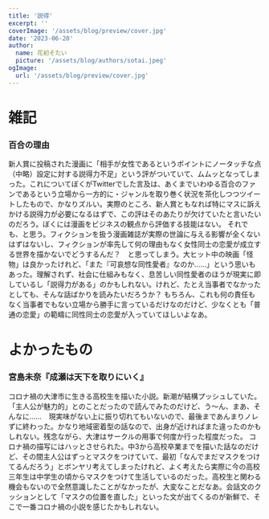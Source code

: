 ```yaml
---
title: '説得'
excerpt: ''
coverImage: '/assets/blog/preview/cover.jpg'
date: '2023-06-20'
author:
  name: 花初そたい
  picture: '/assets/blog/authors/sotai.jpeg'
ogImage:
  url: '/assets/blog/preview/cover.jpg'
---
```

# 雑記
### 百合の理由
新人賞に投稿された漫画に「相手が女性であるというポイントにノータッチな点（中略）設定に対する説得力不足」という評がついていて、ムムッとなってしまった。これについてぼくがTwitterでした言及は、あくまでいわゆる百合のファンであるという立場から一方的に・ジャンルを取り巻く状況を茶化しつつツイートしたもので、かなりズルい。実際のところ、新人賞ともなれば特にマスに訴えかける説得力が必要になるはずで、この評はそのあたりが欠けていたと言いたいのだろう。ぼくには漫画をビジネスの観点から評価する技能はない。
それでも、と思う。フィクションを扱う漫画雑誌が実際の世論に与える影響が全くないはずはないし、フィクションが率先して何の理由もなく女性同士の恋愛が成立する世界を描かないでどうするんだ？　と思ってしまう。大ヒット中の映画「怪物」は良かったけれど、「また『可哀想な同性愛者』なのか……」という思いもあった。理解されず、社会に仕組みもなく、息苦しい同性愛者のほうが現実に即しているし「説得力がある」のかもしれない。けれど、たとえ当事者でなかったとしても、そんな話ばかりを読みたいだろうか？
もちろん、これも何の責任もなく当事者でもない立場から勝手に言っているだけなのだけど、少なくとも「普通の恋愛」の範疇に同性同士の恋愛が入っていてほしいよなあ。

# よかったもの
### 宮島未奈『成瀬は天下を取りにいく』
コロナ禍の大津市に生きる高校生を描いた小説。新潮が結構プッシュしていた。
「主人公が魅力的」とのことだったので読んでみたのだけど、う～ん、まあ、そんなに……　現実味がない上に振り切れてもいないので、最後まであんまりノレずに終わった。かなり地域密着型の話なので、出身が近ければまた違ったのかもしれない。残念ながら、大津はサークルの用事で何度か行った程度だった。
コロナ禍の描写にはハッとさせられた。中3から高校卒業までを描いた話なのだけど、その間主人公はずっとマスクをつけていて、最初「なんでまだマスクをつけてるんだろう」とボンヤリ考えてしまったけれど、よく考えたら実際に今の高校三年生は中学生の頃からマスクをつけて生活しているのだった。高校生と関わる機会もないので全然意識したことがなかったが、大変なことだなあ。会話文のクッションとして「マスクの位置を直した」といった文が出てくるのが新鮮で、そこで一番コロナ禍の小説を感じたかもしれない。